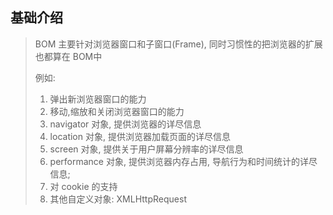 ## 基础介绍

>  BOM 主要针对浏览器窗口和子窗口(Frame), 同时习惯性的把浏览器的扩展也都算在 BOM中
>
> 例如: 
>
> 1. 弹出新浏览器窗口的能力
> 2. 移动,缩放和关闭浏览器窗口的能力
> 3. navigator 对象, 提供浏览器的详尽信息
> 4. location 对象, 提供浏览器加载页面的详尽信息
> 5. screen 对象, 提供关于用户屏幕分辨率的详尽信息
> 6. performance 对象, 提供浏览器内存占用, 导航行为和时间统计的详尽信息;
> 7. 对 cookie 的支持
> 8. 其他自定义对象: XMLHttpRequest 
